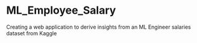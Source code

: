 # ML_Employee_Salary
Creating a web application to derive insights from an ML Engineer salaries dataset from Kaggle
